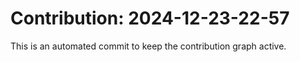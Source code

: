# Contribution: 2024-12-23-22-57
This is an automated commit to keep the contribution graph active.
